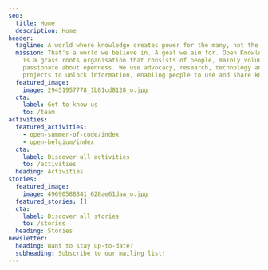 ```yaml
---
seo:
  title: Home
  description: Home
header:
  tagline: A world where knowledge creates power for the many, not the few
  mission: That's a world we believe in. A goal we aim for. Open Knowledge Belgium
    is a grass roots organisation that consists of people, mainly volunteers,
    passionate about openness. We use advocacy, research, technology and
    projects to unlock information, enabling people to use and share knowledge.
  featured_image:
    image: 29451957778_1b81cd8128_o.jpg
  cta:
    label: Get to know us
    to: /team
activities:
  featured_activities:
    - open-summer-of-code/index
    - open-belgium/index
  cta:
    label: Discover all activities
    to: /activities
  heading: Activities
stories:
  featured_image:
    image: 49690588841_628ae61daa_o.jpg
  featured_stories: []
  cta:
    label: Discover all stories
    to: /stories
  heading: Stories
newsletter:
  heading: Want to stay up-to-date?
  subheading: Subscribe to our mailing list!
---
```

